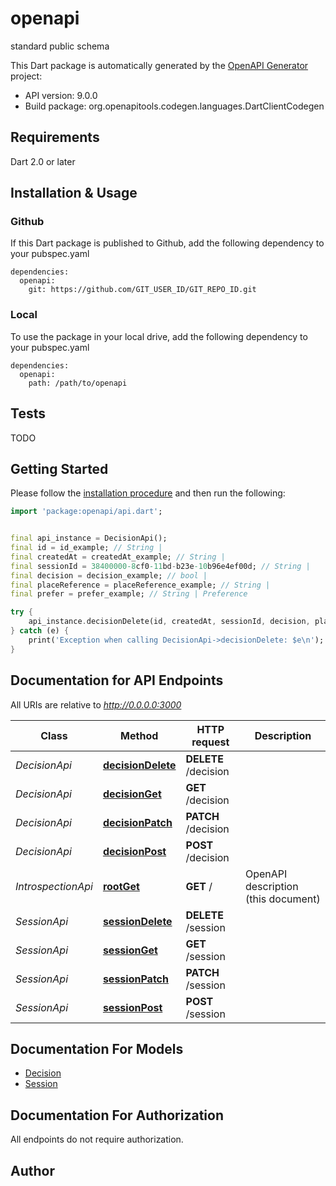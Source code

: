 # openapi
standard public schema

This Dart package is automatically generated by the [OpenAPI Generator](https://openapi-generator.tech) project:

- API version: 9.0.0
- Build package: org.openapitools.codegen.languages.DartClientCodegen

## Requirements

Dart 2.0 or later

## Installation & Usage

### Github
If this Dart package is published to Github, add the following dependency to your pubspec.yaml
```
dependencies:
  openapi:
    git: https://github.com/GIT_USER_ID/GIT_REPO_ID.git
```

### Local
To use the package in your local drive, add the following dependency to your pubspec.yaml
```
dependencies:
  openapi:
    path: /path/to/openapi
```

## Tests

TODO

## Getting Started

Please follow the [installation procedure](#installation--usage) and then run the following:

```dart
import 'package:openapi/api.dart';


final api_instance = DecisionApi();
final id = id_example; // String | 
final createdAt = createdAt_example; // String | 
final sessionId = 38400000-8cf0-11bd-b23e-10b96e4ef00d; // String | 
final decision = decision_example; // bool | 
final placeReference = placeReference_example; // String | 
final prefer = prefer_example; // String | Preference

try {
    api_instance.decisionDelete(id, createdAt, sessionId, decision, placeReference, prefer);
} catch (e) {
    print('Exception when calling DecisionApi->decisionDelete: $e\n');
}

```

## Documentation for API Endpoints

All URIs are relative to *http://0.0.0.0:3000*

Class | Method | HTTP request | Description
------------ | ------------- | ------------- | -------------
*DecisionApi* | [**decisionDelete**](doc//DecisionApi.md#decisiondelete) | **DELETE** /decision | 
*DecisionApi* | [**decisionGet**](doc//DecisionApi.md#decisionget) | **GET** /decision | 
*DecisionApi* | [**decisionPatch**](doc//DecisionApi.md#decisionpatch) | **PATCH** /decision | 
*DecisionApi* | [**decisionPost**](doc//DecisionApi.md#decisionpost) | **POST** /decision | 
*IntrospectionApi* | [**rootGet**](doc//IntrospectionApi.md#rootget) | **GET** / | OpenAPI description (this document)
*SessionApi* | [**sessionDelete**](doc//SessionApi.md#sessiondelete) | **DELETE** /session | 
*SessionApi* | [**sessionGet**](doc//SessionApi.md#sessionget) | **GET** /session | 
*SessionApi* | [**sessionPatch**](doc//SessionApi.md#sessionpatch) | **PATCH** /session | 
*SessionApi* | [**sessionPost**](doc//SessionApi.md#sessionpost) | **POST** /session | 


## Documentation For Models

 - [Decision](doc//Decision.md)
 - [Session](doc//Session.md)


## Documentation For Authorization

 All endpoints do not require authorization.


## Author



